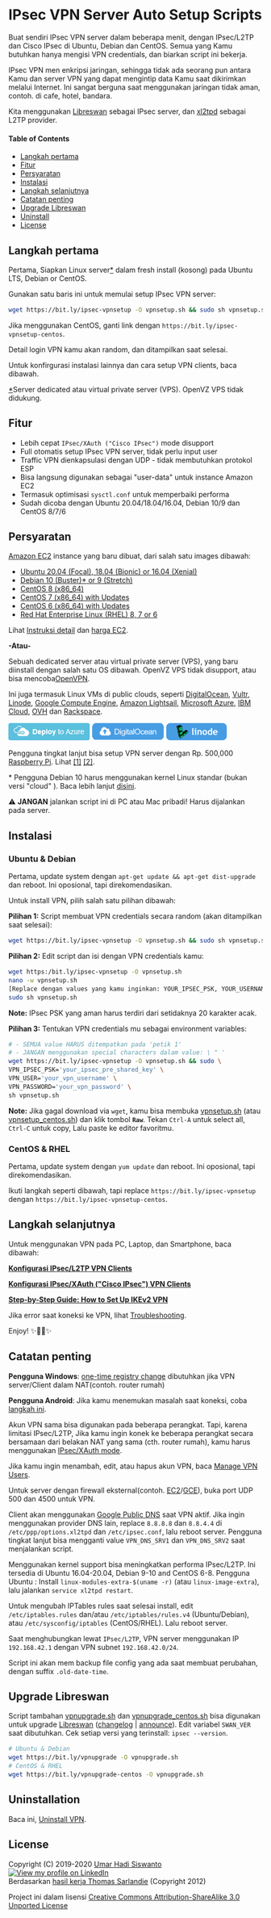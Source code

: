 # IPsec VPN Server Auto Setup Scripts

Buat sendiri IPsec VPN server dalam beberapa menit, dengan IPsec/L2TP dan Cisco IPsec di Ubuntu, Debian dan CentOS. Semua yang Kamu butuhkan hanya mengisi VPN credentials, dan biarkan script ini bekerja.

IPsec VPN men enkripsi jaringan, sehingga tidak ada seorang pun antara Kamu dan server VPN yang dapat mengintip data Kamu saat dikirimkan melalui Internet. Ini sangat berguna saat menggunakan jaringan tidak aman, contoh. di cafe, hotel, bandara.

Kita menggunakan <a href="https://libreswan.org/" target="_blank">Libreswan</a> sebagai IPsec server, dan <a href="https://github.com/xelerance/xl2tpd" target="_blank">xl2tpd</a> sebagai L2TP provider.


#### Table of Contents

- [Langkah pertama](#langkah-pertama)
- [Fitur](#fitur)
- [Persyaratan](#persyaratan)
- [Instalasi](#instalasi)
- [Langkah selanjutnya](#langkah-selanjutnya)
- [Catatan penting](#catatan-penting)
- [Upgrade Libreswan](#upgrade-libreswan)
- [Uninstall](#uninstall)
- [License](#license)

## Langkah pertama

Pertama, Siapkan Linux server[\*](#quick-start-note) dalam fresh install (kosong) pada Ubuntu LTS, Debian or CentOS.

Gunakan satu baris ini untuk memulai setup IPsec VPN server:

```bash
wget https://bit.ly/ipsec-vpnsetup -O vpnsetup.sh && sudo sh vpnsetup.sh
```

Jika menggunakan CentOS, ganti link dengan `https://bit.ly/ipsec-vpnsetup-centos`.

Detail login VPN kamu akan random, dan ditampilkan saat selesai.

Untuk konfirgurasi instalasi lainnya dan cara setup VPN clients, baca dibawah.


[\*](#quick-start-note)Server dedicated atau virtual private server (VPS). OpenVZ VPS tidak didukung.

## Fitur

- Lebih cepat `IPsec/XAuth ("Cisco IPsec")` mode disupport
- Full otomatis setup IPsec VPN server, tidak perlu input user
- Traffic VPN dienkapsulasi dengan UDP - tidak membutuhkan protokol ESP
- Bisa langsung digunakan sebagai "user-data" untuk instance Amazon EC2
- Termasuk optimisasi `sysctl.conf` untuk memperbaiki performa
- Sudah dicoba dengan Ubuntu 20.04/18.04/16.04, Debian 10/9 dan CentOS 8/7/6

## Persyaratan

<a href="https://aws.amazon.com/ec2/" target="_blank">Amazon EC2</a> instance yang baru dibuat, dari salah satu images dibawah:
- <a href="https://cloud-images.ubuntu.com/locator/" target="_blank">Ubuntu 20.04 (Focal), 18.04 (Bionic) or 16.04 (Xenial)</a>
- <a href="https://wiki.debian.org/Cloud/AmazonEC2Image" target="_blank">Debian 10 (Buster)</a>[\*](#debian-10-note)<a href="https://wiki.debian.org/Cloud/AmazonEC2Image" target="_blank"> or 9 (Stretch)</a>
- <a href="https://wiki.centos.org/Cloud/AWS" target="_blank">CentOS 8 (x86_64)</a>
- <a href="https://aws.amazon.com/marketplace/pp/B00O7WM7QW" target="_blank">CentOS 7 (x86_64) with Updates</a>
- <a href="https://aws.amazon.com/marketplace/pp/B00NQAYLWO" target="_blank">CentOS 6 (x86_64) with Updates</a>
- <a href="https://aws.amazon.com/partners/redhat/faqs/" target="_blank">Red Hat Enterprise Linux (RHEL) 8, 7 or 6</a>

Lihat <a href="https://blog.ls20.com/ipsec-l2tp-vpn-auto-setup-for-ubuntu-12-04-on-amazon-ec2/#vpnsetup" target="_blank">Instruksi detail</a> dan <a href="https://aws.amazon.com/ec2/pricing/" target="_blank">harga EC2</a>.

**-Atau-**

Sebuah dedicated server atau virtual private server (VPS), yang baru diinstall dengan salah satu OS dibawah. OpenVZ VPS tidak disupport, atau bisa mencoba<a href="https://github.com/Nyr/openvpn-install" target="_blank">OpenVPN</a>.

Ini juga termasuk Linux VMs di public clouds, seperti <a href="https://digitalocean.com" target="_blank">DigitalOcean</a>, <a href="https://vultr.com" target="_blank">Vultr</a>, <a href="https://linode.com" target="_blank">Linode</a>, <a href="https://cloud.google.com/compute/" target="_blank">Google Compute Engine</a>, <a href="https://aws.amazon.com/lightsail/" target="_blank">Amazon Lightsail</a>, <a href="https://azure.microsoft.com" target="_blank">Microsoft Azure</a>, <a href="https://www.ibm.com/cloud/virtual-servers" target="_blank">IBM Cloud</a>, <a href="https://www.ovh.com/world/vps/" target="_blank">OVH</a> dan <a href="https://www.rackspace.com" target="_blank">Rackspace</a>.

<a href="azure/README.md" target="_blank"><img src="docs/images/azure-deploy-button.png" alt="Deploy to Azure" /></a> <a href="http://dovpn.carlfriess.com/" target="_blank"><img src="docs/images/do-install-button.png" alt="Install on DigitalOcean" /></a> <a href="https://cloud.linode.com/stackscripts/37239" target="_blank"><img src="docs/images/linode-deploy-button.png" alt="Deploy to Linode" /></a>


Pengguna tingkat lanjut bisa setup VPN server dengan Rp. 500,000 <a href="https://www.raspberrypi.org" target="_blank">Raspberry Pi</a>. Lihat <a href="https://blog.elasticbyte.net/setting-up-a-native-cisco-ipsec-vpn-server-using-a-raspberry-pi/" target="_blank">[1]</a> <a href="https://www.stewright.me/2018/07/create-a-raspberry-pi-vpn-server-using-l2tpipsec/" target="_blank">[2]</a>.

<a name="debian-10-note"></a>
\* Pengguna Debian 10 harus menggunakan kernel Linux standar (bukan versi "cloud" ). Baca lebih lanjut <a href="docs/clients.md#debian-10-kernel" target="_blank">disini</a>.   

:warning: **JANGAN** jalankan script ini di PC atau Mac pribadi! Harus dijalankan pada server.

## Instalasi

### Ubuntu & Debian

Pertama, update system dengan `apt-get update && apt-get dist-upgrade` dan reboot. Ini oposional, tapi direkomendasikan.

Untuk install VPN, pilih salah satu pilihan dibawah:

**Pilihan 1:** Script membuat VPN credentials secara random (akan ditampilkan saat selesai):

```bash
wget https://bit.ly/ipsec-vpnsetup -O vpnsetup.sh && sudo sh vpnsetup.sh
```

**Pilihan 2:** Edit script dan isi dengan VPN credentials kamu:

```bash
wget https:/bit.ly/ipsec-vpnsetup -O vpnsetup.sh
nano -w vpnsetup.sh
[Replace dengan values yang kamu inginkan: YOUR_IPSEC_PSK, YOUR_USERNAME dan YOUR_PASSWORD]
sudo sh vpnsetup.sh
```

**Note:** IPsec PSK yang aman harus terdiri dari setidaknya 20 karakter acak.

**Pilihan 3:** Tentukan VPN credentials mu sebagai environment variables:

```bash
# - SEMUA value HARUS ditempatkan pada 'petik 1'
# - JANGAN menggunakan special characters dalam value: \ " '
wget https://bit.ly/ipsec-vpnsetup -O vpnsetup.sh && sudo \
VPN_IPSEC_PSK='your_ipsec_pre_shared_key' \
VPN_USER='your_vpn_username' \
VPN_PASSWORD='your_vpn_password' \
sh vpnsetup.sh
```

**Note:** Jika gagal download via `wget`, kamu bisa membuka <a href="vpnsetup.sh" target="_blank">vpnsetup.sh</a> (atau <a href="vpnsetup_centos.sh" target="_blank">vpnsetup_centos.sh</a>) dan klik tombol **`Raw`**. Tekan `Ctrl-A` untuk select all, `Ctrl-C` untuk copy, Lalu paste ke editor favoritmu.

### CentOS & RHEL

Pertama, update system dengan `yum update` dan reboot. Ini oposional, tapi direkomendasikan.

Ikuti langkah seperti dibawah, tapi replace `https://bit.ly/ipsec-vpnsetup` dengan `https://bit.ly/ipsec-vpnsetup-centos`.

## Langkah selanjutnya

Untuk menggunakan VPN pada PC, Laptop, dan Smartphone, baca dibawah:

<a href="docs/clients.md" target="_blank">**Konfigurasi IPsec/L2TP VPN Clients**</a>

<a href="docs/clients-xauth.md" target="_blank">**Konfigurasi IPsec/XAuth ("Cisco IPsec") VPN Clients**</a>

<a href="docs/ikev2-howto.md" target="_blank">**Step-by-Step Guide: How to Set Up IKEv2 VPN**</a>

Jika error saat koneksi ke VPN, lihat <a href="docs/clients.md#troubleshooting" target="_blank">Troubleshooting</a>.

Enjoy! :sparkles::tada::rocket::sparkles:

## Catatan penting

**Pengguna Windows**: <a href="docs/clients.md#windows-error-809" target="_blank">one-time registry change</a> dibutuhkan jika VPN server/Client dalam NAT(contoh. router rumah)

**Pengguna Android**: Jika kamu menemukan masalah saat koneksi, coba <a href="docs/clients.md#android-mtumss-issues" target="_blank">langkah ini</a>.

Akun VPN sama bisa digunakan pada beberapa perangkat. Tapi, karena limitasi IPsec/L2TP, Jika kamu ingin konek ke beberapa perangkat secara bersamaan dari belakan NAT yang sama (cth. router rumah), kamu harus menggunakan <a href="docs/clients-xauth.md" target="_blank">IPsec/XAuth mode</a>.

Jika kamu ingin menambah, edit, atau hapus akun VPN, baca <a href="docs/manage-users.md" target="_blank">Manage VPN Users</a>.

Untuk server dengan firewall eksternal(contoh. <a href="https://docs.aws.amazon.com/AWSEC2/latest/UserGuide/ec2-security-groups.html" target="_blank">EC2</a>/<a href="https://cloud.google.com/vpc/docs/firewalls" target="_blank">GCE</a>), buka port UDP 500 dan 4500 untuk VPN.

Client akan menggunakan <a href="https://developers.google.com/speed/public-dns/" target="_blank">Google Public DNS</a> saat VPN aktif. Jika ingin menggunakan provider DNS lain, replace `8.8.8.8` dan `8.8.4.4` di `/etc/ppp/options.xl2tpd` dan `/etc/ipsec.conf`, lalu reboot server. Pengguna tingkat lanjut bisa mengganti value `VPN_DNS_SRV1` dan `VPN_DNS_SRV2` saat menjalankan script.

Menggunakan kernel support bisa meningkatkan performa IPsec/L2TP. Ini tersedia di Ubuntu 16.04-20.04, Debian 9-10 and CentOS 6-8. Pengguna Ubuntu : Install `linux-modules-extra-$(uname -r)` (atau `linux-image-extra`), lalu jalankan `service xl2tpd restart`.

Untuk mengubah IPTables rules saat selesai install, edit `/etc/iptables.rules` dan/atau `/etc/iptables/rules.v4` (Ubuntu/Debian), atau `/etc/sysconfig/iptables` (CentOS/RHEL). Lalu reboot server.

Saat menghubungkan lewat `IPsec/L2TP`, VPN server menggunakan IP `192.168.42.1` dengan VPN subnet `192.168.42.0/24`.

Script ini akan mem backup file config yang ada saat membuat perubahan, dengan suffix `.old-date-time`.

## Upgrade Libreswan

Script tambahan <a href="extras/vpnupgrade.sh" target="_blank">vpnupgrade.sh</a> dan <a href="extras/vpnupgrade_centos.sh" target="_blank">vpnupgrade_centos.sh</a> bisa digunakan untuk upgrade <a href="https://libreswan.org" target="_blank">Libreswan</a> (<a href="https://github.com/libreswan/libreswan/blob/master/CHANGES" target="_blank">changelog</a> | <a href="https://lists.libreswan.org/mailman/listinfo/swan-announce" target="_blank">announce</a>). Edit variabel `SWAN_VER` saat dibutuhkan. Cek setiap versi yang terinstall: `ipsec --version`.

```bash
# Ubuntu & Debian
wget https://bit.ly/vpnupgrade -O vpnupgrade.sh
# CentOS & RHEL
wget https://bit.ly/vpnupgrade-centos -O vpnupgrade.sh
```

## Uninstallation

Baca ini, <a href="docs/uninstall.md" target="_blank">Uninstall VPN</a>.

## License

Copyright (C) 2019-2020 <a href="https://www.linkedin.com/in/umarhadi/" target="_blank">Umar Hadi Siswanto</a> <a href="https://www.linkedin.com/in/umarhadi/" target="_blank"><img src="https://static.licdn.com/scds/common/u/img/webpromo/btn_viewmy_160x25.png" width="160" height="25" border="0" alt="View my profile on LinkedIn"></a>   
Berdasarkan <a href="https://github.com/sarfata/voodooprivacy" target="_blank">hasil kerja Thomas Sarlandie</a> (Copyright 2012)

Project ini dalam lisensi <a href="http://creativecommons.org/licenses/by-sa/3.0/" target="_blank">Creative Commons Attribution-ShareAlike 3.0 Unported License</a>  
